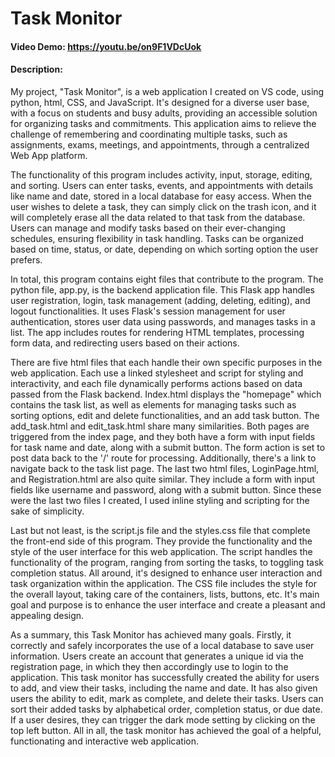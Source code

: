 # Task Monitor 
#### Video Demo:  <https://youtu.be/on9F1VDcUok> 
#### Description:  

My project, "Task Monitor", is a web application I created on VS code, using python, html, CSS, and JavaScript. It's designed for a diverse user base, with a focus on students and busy adults, providing an accessible solution for organizing tasks and commitments. This application aims to relieve the challenge of remembering and coordinating multiple tasks, such as assignments, exams, meetings, and appointments, through a centralized Web App platform.  

The functionality of this program includes activity, input, storage, editing, and sorting. Users can enter tasks, events, and appointments with details like name and date, stored in a local database for easy access. When the user wishes to delete a task, they can simply click on the trash icon, and it will completely erase all the data related to that task from the database. Users can manage and modify tasks based on their ever-changing schedules, ensuring flexibility in task handling. Tasks can be organized based on time, status, or date, depending on which sorting option the user prefers. 

In total, this program contains eight files that contribute to the program. The python file, app.py, is the backend application file. This Flask app handles user registration, login, task management (adding, deleting, editing), and logout functionalities. It uses Flask's session management for user authentication, stores user data using passwords, and manages tasks in a list. The app includes routes for rendering HTML templates, processing form data, and redirecting users based on their actions.  

There are five html files that each handle their own specific purposes in the web application. Each use a linked stylesheet and script for styling and interactivity, and each file dynamically performs actions based on data passed from the Flask backend. Index.html displays the "homepage" which contains the task list, as well as elements for managing tasks such as sorting options, edit and delete functionalities, and an add task button. The add_task.html and edit_task.html share many similarities. Both pages are triggered from the index page, and they both have a form with input fields for task name and date, along with a submit button. The form action is set to post data back to the '/' route for processing. Additionally, there's a link to navigate back to the task list page. The last two html files, LoginPage.html, and Registration.html are also quite similar. They include a form with input fields like username and password, along with a submit button. Since these were the last two files I created, I used inline styling and scripting for the sake of simplicity.  

Last but not least, is the script.js file and the styles.css file that complete the front-end side of this program. They provide the functionality and the style of the user interface for this web application. The script handles the functionality of the program, ranging from sorting the tasks, to toggling task completion status. All around, it's designed to enhance user interaction and task organization within the application. The CSS file includes the style for the overall layout, taking care of the containers, lists, buttons, etc. It's main goal and purpose is to enhance the user interface and create a pleasant and appealing design. 

As a summary, this Task Monitor has achieved many goals. Firstly, it correctly and safely incorporates the use of a local database to save user information. Users create an account that generates a unique id via the registration page, in which they then accordingly use to login to the application. This task monitor has successfully created the ability for users to add, and view their tasks, including the name and date. It has also given users the ability to edit, mark as complete, and delete their tasks. Users can sort their added tasks by alphabetical order, completion status, or due date. If a user desires, they can trigger the dark mode setting by clicking on the top left button. All in all, the task monitor has achieved the goal of a helpful, functionating and interactive web application. 
